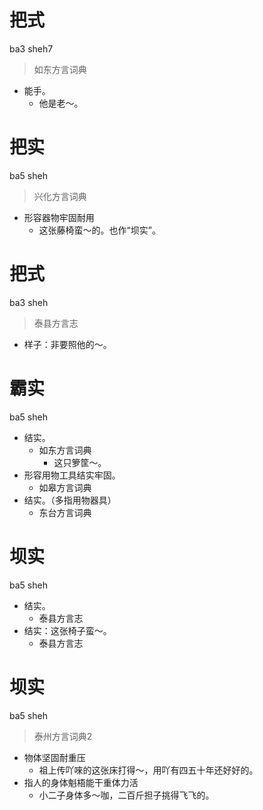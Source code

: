 # 把式
ba3 sheh7
> 如东方言词典
- 能手。
  - 他是老～。

# 把实
ba5 sheh
> 兴化方言词典
- 形容器物牢固耐用
  - 这张藤椅蛮～的。也作“坝实”。

# 把式
ba3 sheh
> 泰县方言志
- 样子：非要照他的～。

# 霸实
ba5 sheh
+ 结实。
  * 如东方言词典
    - 这只箩筐～。
+ 形容用物工具结实牢固。
  * 如皋方言词典
+ 结实。（多指用物器具）
  * 东台方言词典

# 坝实
ba5 sheh
+ 结实。
  * 泰县方言志
+ 结实：这张椅子蛮～。
  * 泰县方言志

# 坝实
ba5 sheh
> 泰州方言词典2
- 物体坚固耐重压
  - 祖上传吖唻的这张床打得～，用吖有四五十年还好好的。
- 指人的身体魁梧能干重体力活
  - 小二子身体多～咖，二百斤担子挑得飞飞的。
